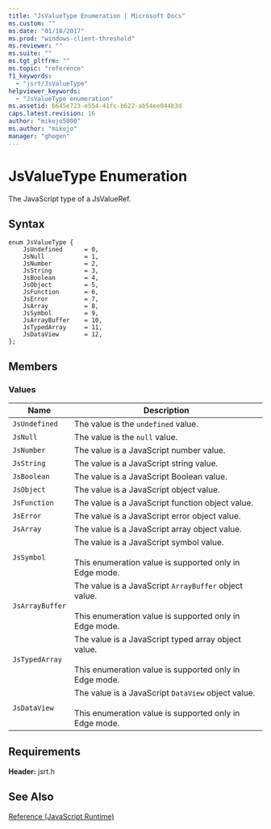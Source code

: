 ```yaml
---
title: "JsValueType Enumeration | Microsoft Docs"
ms.custom: ""
ms.date: "01/18/2017"
ms.prod: "windows-client-threshold"
ms.reviewer: ""
ms.suite: ""
ms.tgt_pltfrm: ""
ms.topic: "reference"
f1_keywords: 
  - "jsrt/JsValueType"
helpviewer_keywords: 
  - "JsValueType enumeration"
ms.assetid: 6645e723-e554-41fc-b622-ab54ee044b3d
caps.latest.revision: 16
author: "mikejo5000"
ms.author: "mikejo"
manager: "ghogen"
---
```

# JsValueType Enumeration
The JavaScript type of a JsValueRef.  
  
## Syntax  
  
```  
enum JsValueType {  
    JsUndefined      = 0,  
    JsNull           = 1,  
    JsNumber         = 2,  
    JsString         = 3,  
    JsBoolean        = 4,  
    JsObject         = 5,  
    JsFunction       = 6,  
    JsError          = 7,  
    JsArray          = 8,  
    JsSymbol         = 9,  
    JsArrayBuffer    = 10,  
    JsTypedArray     = 11,  
    JsDataView       = 12,  
};  
```  
  
## Members  
  
### Values  
  
|Name|Description|  
|----------|-----------------|  
|`JsUndefined`|The value is the `undefined` value.|  
|`JsNull`|The value is the `null` value.|  
|`JsNumber`|The value is a JavaScript number value.|  
|`JsString`|The value is a JavaScript string value.|  
|`JsBoolean`|The value is a JavaScript Boolean value.|  
|`JsObject`|The value is a JavaScript object value.|  
|`JsFunction`|The value is a JavaScript function object value.|  
|`JsError`|The value is a JavaScript error object value.|  
|`JsArray`|The value is a JavaScript array object value.|  
|`JsSymbol`|The value is a JavaScript symbol value.<br /><br /> This enumeration value is supported only in Edge mode.|  
|`JsArrayBuffer`|The value is a JavaScript `ArrayBuffer` object value.<br /><br /> This enumeration value is supported only in Edge mode.|  
|`JsTypedArray`|The value is a JavaScript typed array object value.<br /><br /> This enumeration value is supported only in Edge mode.|  
|`JsDataView`|The value is a JavaScript `DataView` object value.<br /><br /> This enumeration value is supported only in Edge mode.|  
  
## Requirements  
 **Header:** jsrt.h  
  
## See Also  
 [Reference (JavaScript Runtime)](../chakra-hosting/reference-javascript-runtime.md)